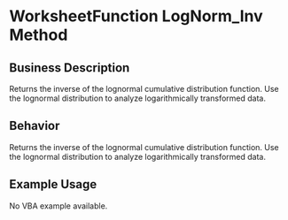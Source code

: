 # WorksheetFunction LogNorm_Inv Method

## Business Description
Returns the inverse of the lognormal cumulative distribution function. Use the lognormal distribution to analyze logarithmically transformed data.

## Behavior
Returns the inverse of the lognormal cumulative distribution function. Use the lognormal distribution to analyze logarithmically transformed data.

## Example Usage
No VBA example available.